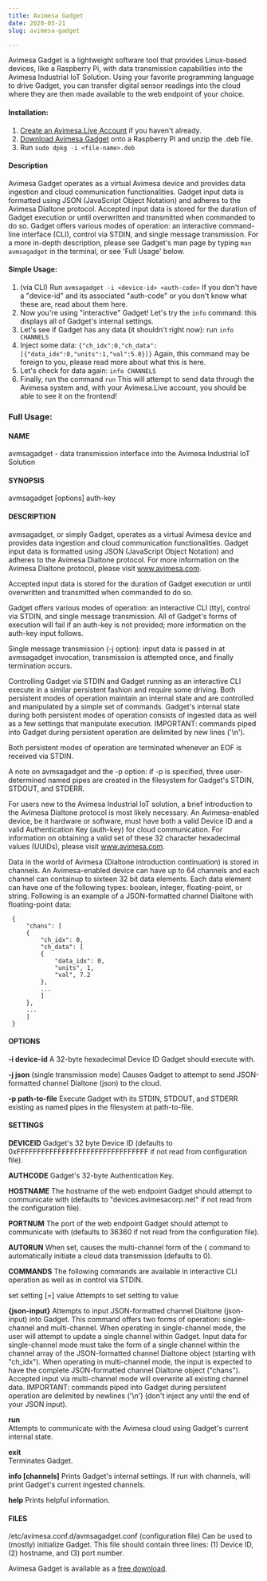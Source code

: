 ```yaml
---
title: Avimesa Gadget
date: 2020-05-21
slug: avimesa-gadget

---
```

Avimesa Gadget is a lightweight software tool that provides Linux-based devices, like a Raspberry Pi, with data transmission capabilities into the Avimesa Industrial IoT Solution. Using your favorite programming language to drive Gadget, you can transfer digital sensor readings into the cloud where they are then made available to the web endpoint of your choice.

#### Installation:

1.  [Create an Avimesa.Live Account][1] if you haven't already.
2.  [Download Avimesa Gadget][2] onto a Raspberry Pi and unzip the .deb file.
3.  Run `sudo dpkg -i <file-name>.deb`

#### Description

Avimesa Gadget operates as a virtual Avimesa device and provides data ingestion and cloud communication functionalities. Gadget input data is formatted using JSON (JavaScript Object Notation) and adheres to the Avimesa Dialtone protocol. Accepted input data is stored for the duration of Gadget execution or until overwritten and transmitted when commanded to do so. Gadget offers various modes of operation: an interactive command-line interface (CLI), control via STDIN, and single message transmission. For a more in-depth description, please see Gadget's man page by typing `man avmsagadget` in the terminal, or see 'Full Usage' below.

#### Simple Usage:

1.  (via CLI) Run `avmsagadget -i <device-id> <auth-code>` If you don't have a "device-id" and its associated "auth-code" or you don't know what these are, read about them here.
2.  Now you're using "interactive" Gadget! Let's try the `info` command: this displays all of Gadget's internal settings.
3.  Let's see if Gadget has any data (it shouldn't right now): run `info CHANNELS`
4.  Inject some data: `{"ch_idx":0,"ch_data":[{"data_idx":0,"units":1,"val":5.0}]}` Again, this command may be foreign to you, please read more about what this is here.
5.  Let's check for data again: `info CHANNELS`
6.  Finally, run the command `run` This will attempt to send data through the Avimesa system and, with your Avimesa.Live account, you should be able to see it on the frontend!

### Full Usage:

#### NAME

avmsagadget - data transmission interface into the Avimesa Industrial IoT Solution

#### SYNOPSIS

avmsagadget [options] auth-key

#### DESCRIPTION

avmsagadget, or simply Gadget, operates as a virtual Avimesa device and provides data ingestion and cloud communication functionalities. Gadget input data is formatted using JSON (JavaScript Object Notation) and adheres to the Avimesa Dialtone protocol. For more information on the Avimesa Dialtone protocol, please visit www.avimesa.com.

Accepted input data is stored for the duration of Gadget execution or until overwritten and transmitted when commanded to do so.

Gadget offers various modes of operation: an interactive CLI (tty), control via STDIN, and single message transmission. All of Gadget's forms of execution will fail if an auth-key is not provided; more information on the auth-key input follows.

Single message transmission (-j option): input data is passed in at avmsagadget invocation, transmission is attempted once, and finally termination occurs.

Controlling Gadget via STDIN and Gadget running as an interactive CLI execute in a similar persistent fashion and require some driving. Both persistent modes of operation maintain an internal state and are controlled and manipulated by a simple set of commands. Gadget's internal state during both persistent modes of operation consists of ingested data as well as a few settings that manipulate execution. IMPORTANT: commands piped into Gadget during persistent operation are delimited by new lines ('\n').

Both persistent modes of operation are terminated whenever an EOF is received via STDIN.

A note on avmsagadget and the -p option: if -p is specified, three user-determined named pipes are created in the filesystem for Gadget's STDIN, STDOUT, and STDERR.

For users new to the Avimesa Industrial IoT solution, a brief introduction to the Avimesa Dialtone protocol is most likely necessary. An Avimesa-enabled device, be it hardware or software, must have both a valid Device ID and a valid Authentication Key (auth-key) for cloud communication. For information on obtaining a valid set of these 32 character hexadecimal values (UUIDs), please visit www.avimesa.com.

Data in the world of Avimesa (Dialtone introduction continuation) is stored in channels. An Avimesa-enabled device can have up to 64 channels and each channel can containup to sixteen 32 bit data elements. Each data element can have one of the following types: boolean, integer, floating-point, or string. Following is an example of a JSON-formatted channel Dialtone with floating-point data:

```
 {
     "chans": [
     {
         "ch_idx": 0,
         "ch_data": [
         {
             "data_idx": 0,
             "units", 1,
             "val", 7.2
         },
         ...
         ]
     },
     ...
     ]
 }
 ```
    

#### OPTIONS

**-i device-id** A 32-byte hexadecimal Device ID Gadget should execute with.

**-j json** (single transmission mode) Causes Gadget to attempt to send JSON-formatted channel Dialtone (json) to the cloud.

**-p path-to-file** Execute Gadget with its STDIN, STDOUT, and STDERR existing as named pipes in the filesystem at path-to-file.

#### SETTINGS

**DEVICEID** Gadget's 32 byte Device ID (defaults to 0xFFFFFFFFFFFFFFFFFFFFFFFFFFFFFFFF if not read from configuration file).

**AUTHCODE** Gadget's 32-byte Authentication Key.

**HOSTNAME** The hostname of the web endpoint Gadget should attempt to communicate with (defaults to "devices.avimesacorp.net" if not read from the configuration file).

**PORTNUM** The port of the web endpoint Gadget should attempt to communicate with (defaults to 36360 if not read from the configuration file).

**AUTORUN** When set, causes the multi-channel form of the { command to automatically initiate a cloud data transmission (defaults to 0).

**COMMANDS** The following commands are available in interactive CLI operation as well as in control via STDIN.

set setting [=] value Attempts to set setting to value

**{json-input}** Attempts to input JSON-formatted channel Dialtone (json-input) into Gadget. This command offers two forms of operation: single-channel and multi-channel. When operating in single-channel mode, the user will attempt to update a single channel within Gadget. Input data for single-channel mode must take the form of a single channel within the channel array of the JSON-formatted channel Dialtone object (starting with "ch_idx"). When operating in multi-channel mode, the input is expected to have the complete JSON-formatted channel Dialtone object ("chans"). Accepted input via multi-channel mode will overwrite all existing channel data. IMPORTANT: commands piped into Gadget during persistent operation are delimited by newlines ('\n') (don't inject any until the end of your JSON input).

**run**  
Attempts to communicate with the Avimesa cloud using Gadget's current internal state.

**exit**  
Terminates Gadget.

**info [channels]** Prints Gadget's internal settings. If run with channels, will print Gadget's current ingested channels.

**help** Prints helpful information.

#### FILES

/etc/avimesa.conf.d/avmsagadget.conf (configuration file) Can be used to (mostly) initialize Gadget. This file should contain three lines: (1) Device ID, (2) hostname, and (3) port number.

Avimesa Gadget is available as a [free download][2].

 [1]: /sign-up_tutorial/
 [2]: /downloads/